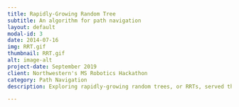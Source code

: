 ```yaml
---
title: Rapidly-Growing Random Tree
subtitle: An algorithm for path navigation
layout: default
modal-id: 3
date: 2014-07-16
img: RRT.gif
thumbnail: RRT.gif
alt: image-alt
project-date: September 2019
client: Northwestern's MS Robotics Hackathon
category: Path Navigation
description: Exploring rapidly-growing random trees, or RRTs, served the last challenge in Northwestern University’s MS Robotics Hackathon orientation. An RRT is a means of generating random paths, and with obstacles in mind, avoids them to ideally reach an end coordinate. The challenge was intended to help students grow familiar with Python while exercising a phenomenon common in robot path navigation. After coding an RRT without a destination, which was followed by coding an RRT that navigates around circle obstacles, the last task yielded an RRT navigating around Northwestern University’s N logo to connect a start and end point. See the assignment description at <a href="http://robotics.mech.northwestern.edu/~elwin/">RRT Layout</a> and the code at the <a href="https://github.com/marcelbonnici/rrt">GitHub repository</a>

---
```

